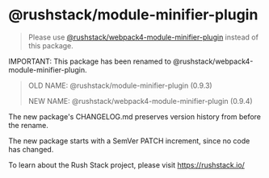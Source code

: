 # @rushstack/module-minifier-plugin

> Please use [@rushstack/webpack4-module-minifier-plugin](https://www.npmjs.com/package/@rushstack/webpack4-module-minifier-plugin) instead of this package.

IMPORTANT: This package has been renamed to @rushstack/webpack4-module-minifier-plugin.

>  OLD NAME: @rushstack/module-minifier-plugin (0.9.3)
>
>  NEW NAME: @rushstack/webpack4-module-minifier-plugin (0.9.4)

The new package's CHANGELOG.md preserves version history from before the rename.

The new package starts with a SemVer PATCH increment, since no code has changed.

To learn about the Rush Stack project, please visit https://rushstack.io/